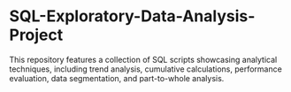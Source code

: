 # SQL-Exploratory-Data-Analysis-Project
This repository features a collection of SQL scripts showcasing analytical techniques, including trend analysis, cumulative calculations, performance evaluation, data segmentation, and part-to-whole analysis.

